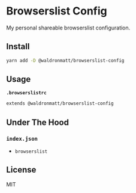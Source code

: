 # Browserslist Config

My personal shareable browserslist configuration.

## Install

```bash
yarn add -D @waldronmatt/browserslist-config
```

## Usage

**`.browserslistrc`**

```bash
extends @waldronmatt/browserslist-config
```

## Under The Hood

### `index.json`

- `browserslist`

## License

MIT
